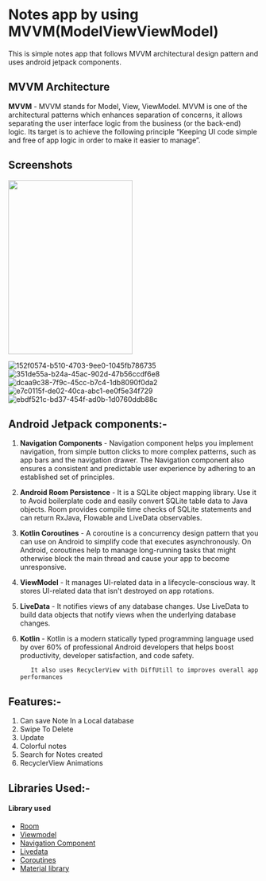 # Notes app by using MVVM(ModelViewViewModel)
This is simple notes app that follows MVVM architectural design pattern and uses android jetpack components.

## MVVM Architecture

__MVVM__ - MVVM stands for Model, View, ViewModel. MVVM is one of the architectural patterns which enhances separation of concerns, it allows separating the user interface logic from the business (or the back-end) logic. Its target is to achieve the following principle “Keeping UI code simple and free of app logic in order to make it easier to manage”.      
 
 ## Screenshots
 
 <img src="https://camo.githubusercontent.com/..." data-canonical-src="https://user-images.githubusercontent.com/56357841/131119795-06a79b3f-fd6e-4fb4-b06f-93fcd0e57f52.jpg" width="250" height="350" />
 
![152f0574-b510-4703-9ee0-1045fb786735](https://user-images.githubusercontent.com/56357841/131119795-06a79b3f-fd6e-4fb4-b06f-93fcd0e57f52.jpg)
![351de55a-b24a-45ac-902d-47b56ccdf6e8](https://user-images.githubusercontent.com/56357841/131119825-e01d8215-e140-4247-a2cb-60f0a120ffde.jpg)
![dcaa9c38-7f9c-45cc-b7c4-1db8090f0da2](https://user-images.githubusercontent.com/56357841/131119836-09578b55-b296-473c-8850-678cb0233c58.jpg)
![e7c0115f-de02-40ca-abc1-ee0f5e34f729](https://user-images.githubusercontent.com/56357841/131119845-2a95bc23-db94-4485-91b4-d6e251d066e0.jpg)
![ebdf521c-bd37-454f-ad0b-1d0760ddb88c](https://user-images.githubusercontent.com/56357841/131119865-020d7157-33b8-4516-945d-b031141ca128.jpg)






## Android Jetpack components:-
1. __Navigation Components__ - Navigation component helps you implement navigation, from simple button clicks to more complex patterns, such as app bars and the navigation drawer. The Navigation component also ensures a consistent and predictable user experience by adhering to an established set of principles.

2. __Android Room Persistence__ - It is a SQLite object mapping library. Use it to Avoid boilerplate code and easily convert SQLite table data to Java objects. Room provides compile time checks of SQLite statements and can return RxJava, Flowable and LiveData observables.

3. __Kotlin Coroutines__ - A coroutine is a concurrency design pattern that you can use on Android to simplify code that executes asynchronously. On Android, coroutines help to manage long-running tasks that might otherwise block the main thread and cause your app to become unresponsive.

4. __ViewModel__ - It manages UI-related data in a lifecycle-conscious way. It stores UI-related data that isn't destroyed on app rotations.

5. __LiveData__ - It notifies views of any database changes. Use LiveData to build data objects that notify views when the underlying database changes.

6. __Kotlin__ - Kotlin is a modern statically typed programming language used by over 60% of professional Android developers that helps boost productivity, developer satisfaction, and code safety.

          It also uses RecyclerView with DiffUtill to improves overall app performances

## Features:-
1. Can save Note In a Local database
2.  Swipe To Delete
3.  Update
4. Colorful notes
5. Search for Notes created
7. RecyclerView Animations



## Libraries Used:-
   <h4>Library used</h4>
<ul>
<li><a href="https://developer.android.com/topic/libraries/architecture/room" target="_blank">Room</a></li>
<li><a href="https://developer.android.com/topic/libraries/architecture/viewmodel" target="_blank">Viewmodel</a></li>
<li><a href="https://developer.android.com/guide/navigation/navigation-getting-started" target="_blank">Navigation Component</a></li>
<li><a href="https://developer.android.com/topic/libraries/architecture/livedata">Livedata</a></li>
<li><a href="https://developer.android.com/kotlin/coroutines" target="_blank">Coroutines</a></li>
<li><a href="https://material.io/develop/android/docs/getting-started/" target="_blank">Material library</a></li>          
   
</ul>

